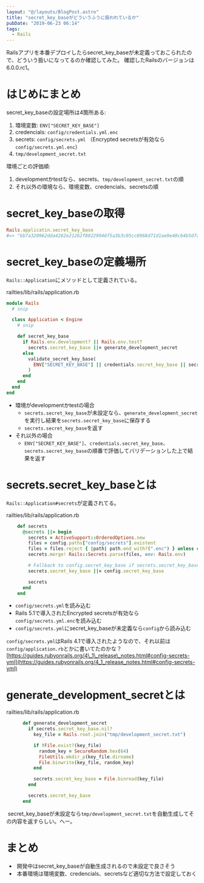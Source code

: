 ```yaml
---
layout: "@/layouts/BlogPost.astro"
title: "secret_key_baseがどういうふうに扱われているか"
pubDate: "2019-06-23 06:14"
tags:
  - Rails
---
```

Railsアプリを本番デプロイしたらsecret\_key\_baseが未定義っておこられたので、どういう扱いになってるのか確認してみた。
確認したRailsのバージョンは6.0.0.rc1。

# はじめにまとめ

secret\_key\_baseの設定場所は4箇所ある:

1. 環境変数: `ENV["SECRET_KEY_BASE"]`
2. credencials: `config/credentials.yml.enc`
3. secrets: `config/secrets.yml` （Encrypted secretsが有効なら`config/secrets.yml.enc`）
4. `tmp/development_secret.txt`

環境ごとの評価順:

1. developmentかtestなら、secrets、`tmp/development_secret.txt`の順
2. それ以外の環境なら、環境変数、credencials、secretsの順

# secret\_key\_baseの取得

```ruby
Rails.applicatin.secret_key_base
#=> "bb7a320962dda4262e21262f80229946f5a3b3c05cc8968d71d1ae9e40c64b5d7afb5340c196134089590b69d8a51a05ee801217b90eb859236bf4b14f8d5a76"
```

# secret\_key\_baseの定義場所

`Rails::Application`にメソッドとして定義されている。

railties/lib/rails/application.rb

```ruby
module Rails
  # snip

  class Application < Engine
    # snip

    def secret_key_base
      if Rails.env.development? || Rails.env.test?
        secrets.secret_key_base ||= generate_development_secret
      else
        validate_secret_key_base(
          ENV["SECRET_KEY_BASE"] || credentials.secret_key_base || secrets.secret_key_base
        )
      end
    end
  end
end
```

- 環境がdevelopmentかtestの場合
  - `secrets.secret_key_base`が未設定なら、`generate_development_secret`を実行し結果を`secrets.secret_key_base`に保存する
  - `secrets.secret_key_base`を返す
- それ以外の場合
  - `ENV["SECRET_KEY_BASE"]`、`credentials.secret_key_base`、`secrets.secret_key_base`の順番で評価してバリデーションした上で結果を返す

# secrets.secret\_key\_baseとは

`Rails::Application#secrets`が定義されてる。

railties/lib/rails/application.rb

```ruby
    def secrets
      @secrets ||= begin
        secrets = ActiveSupport::OrderedOptions.new
        files = config.paths["config/secrets"].existent
        files = files.reject { |path| path.end_with?(".enc") } unless config.read_encrypted_secrets
        secrets.merge! Rails::Secrets.parse(files, env: Rails.env)

        # Fallback to config.secret_key_base if secrets.secret_key_base isn't set
        secrets.secret_key_base ||= config.secret_key_base

        secrets
      end
    end
```

- `config/secrets.yml`を読み込む
- Rails 5.1で導入されたEncrypted secretsが有効なら`config/secrets.yml.enc`を読み込む
- `config/secrets.yml`にsecret\_key\_baseが未定義なら`config`から読み込む

`config/secrets.yml`はRails 4.1で導入されたようなので、それ以前は`config/application.rb`とかに書いてたのかな？
[https://guides.rubyonrails.org/4\_1\_release\_notes.html#config-secrets-yml](https://guides.rubyonrails.org/4_1_release_notes.html#config-secrets-yml)

# generate\_development\_secretとは

railties/lib/rails/application.rb

```ruby
      def generate_development_secret
        if secrets.secret_key_base.nil?
          key_file = Rails.root.join("tmp/development_secret.txt")

          if !File.exist?(key_file)
            random_key = SecureRandom.hex(64)
            FileUtils.mkdir_p(key_file.dirname)
            File.binwrite(key_file, random_key)
          end

          secrets.secret_key_base = File.binread(key_file)
        end

        secrets.secret_key_base
      end
```

&nbsp;secret\_key\_baseが未設定なら`tmp/development_secret.txt`を自動生成してその内容を返すらしい。へー。

# まとめ

- &nbsp;開発中はsecret\_key\_baseが自動生成されるので未設定で良さそう
- &nbsp;本番環境は環境変数、credencials、secretsなど適切な方法で設定しておく
